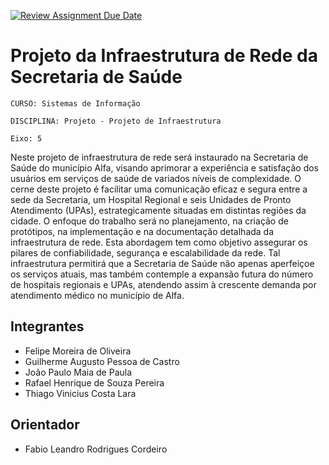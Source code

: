 [![Review Assignment Due Date](https://classroom.github.com/assets/deadline-readme-button-24ddc0f5d75046c5622901739e7c5dd533143b0c8e959d652212380cedb1ea36.svg)](https://classroom.github.com/a/wJ37st3u)
# Projeto da Infraestrutura de Rede da Secretaria de Saúde

`CURSO: Sistemas de Informação`

`DISCIPLINA: Projeto - Projeto de Infraestrutura`

`Eixo: 5`

Neste projeto de infraestrutura de rede será instaurado na Secretaria de Saúde do município Alfa, visando aprimorar a experiência e satisfação dos usuários em serviços de saúde de variados níveis de complexidade. O cerne deste projeto é facilitar uma comunicação eficaz e segura entre a sede da Secretaria, um Hospital Regional e seis Unidades de Pronto Atendimento (UPAs), estrategicamente situadas em distintas regiões da cidade.
O enfoque do trabalho será no planejamento, na criação de protótipos, na implementação e na documentação detalhada da infraestrutura de rede. Esta abordagem tem como objetivo assegurar os pilares de confiabilidade, segurança e escalabilidade da rede. Tal infraestrutura permitirá que a Secretaria de Saúde não apenas aperfeiçoe os serviços atuais, mas também contemple a expansão futura do número de hospitais regionais e UPAs, atendendo assim à crescente demanda por atendimento médico no município de Alfa.

## Integrantes

* Felipe Moreira de Oliveira
* Guilherme Augusto Pessoa de Castro
* João Paulo Maia de Paula
* Rafael Henrique de Souza Pereira
* Thiago Vinicius Costa Lara

## Orientador

* Fabio Leandro Rodrigues Cordeiro


